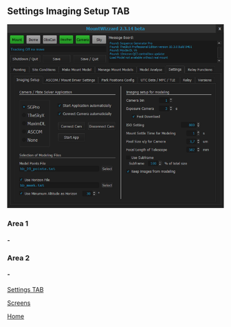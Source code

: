 ## Settings Imaging Setup TAB

<img src="../pics/tab_settings_imagingsetup.png"/>

### Area 1

#### -

### Area 2

#### -

[Settings TAB](11start06.md)

[Screens](11start00.md)

[Home](00home.md)